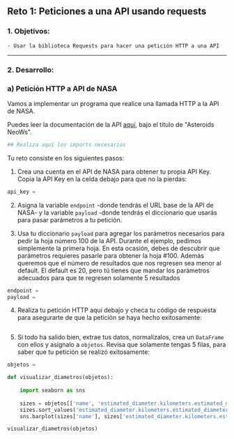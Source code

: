 ## Reto 1: Peticiones a una API usando requests

### 1. Objetivos:
    - Usar la biblioteca Requests para hacer una petición HTTP a una API
 
---
    
### 2. Desarrollo:

### a) Petición HTTP a API de NASA

Vamos a implementar un programa que realice una llamada HTTP a la API de NASA.

Puedes leer la documentación de la API [aquí](https://api.nasa.gov/), bajo el título de "Asteroids NeoWs".


```python
## Realiza aquí los imports necesarios
```

Tu reto consiste en los siguientes pasos:

1. Crea una cuenta en el API de NASA para obtener tu propia API Key. Copia la API Key en la celda debajo para que no la pierdas:


```python
api_key =
```

2. Asigna la variable `endpoint` -donde tendrás el URL base de la API de NASA- y la variable `payload` -donde tendrás el diccionario que usarás para pasar parámetros a tu petición.

3. Usa tu diccionario `payload` para agregar los parámetros necesarios para pedir la hoja número 100 de la API. Durante el ejemplo, pedimos simplemente la primera hoja. En esta ocasión, debes de descubrir que parámetros requieres pasarle para obtener la hoja #100. Además queremos que el número de resultados que nos regresen sea menor al default. El default es 20, pero tú tienes que mandar los parámetros adecuados para que te regresen solamente 5 resultados


```python
endpoint =
payload =
```

4. Realiza tu petición HTTP aquí debajo y checa tu código de respuesta para asegurarte de que la petición se haya hecho exitosamente:


```python

```

5. Si todo ha salido bien, extrae tus datos, normalízalos, crea un `DataFrame` con ellos y asígnalo a `objetos`. Revisa que solamente tengas 5 filas, para saber que tu petición se realizó exitosamente:


```python
objetos =
```


```python
def visualizar_diametros(objetos):
    
    import seaborn as sns
    
    sizes = objetos[['name', 'estimated_diameter.kilometers.estimated_diameter_max']].copy()
    sizes.sort_values('estimated_diameter.kilometers.estimated_diameter_max', ascending=True, inplace=True)
    sns.barplot(sizes['name'], sizes['estimated_diameter.kilometers.estimated_diameter_max'])

visualizar_diametros(objetos)
```


```python

```
